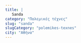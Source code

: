 ```yaml
---
title: |
   Sanda
category: "Πολεμικές τέχνες"
slug: "sanda"
slugCategory: "polemikes-texnes"
city: "Αθήνα"
---
```


